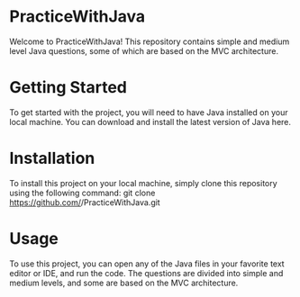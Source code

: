 # PracticeWithJava
Welcome to PracticeWithJava! This repository contains simple and medium level Java questions, some of which are based on the MVC architecture.

# Getting Started
To get started with the project, you will need to have Java installed on your local machine. You can download and install the latest version of Java here.

# Installation
To install this project on your local machine, simply clone this repository using the following command:
git clone https://github.com/<your-username>/PracticeWithJava.git

# Usage
To use this project, you can open any of the Java files in your favorite text editor or IDE, and run the code.
The questions are divided into simple and medium levels, and some are based on the MVC architecture.
